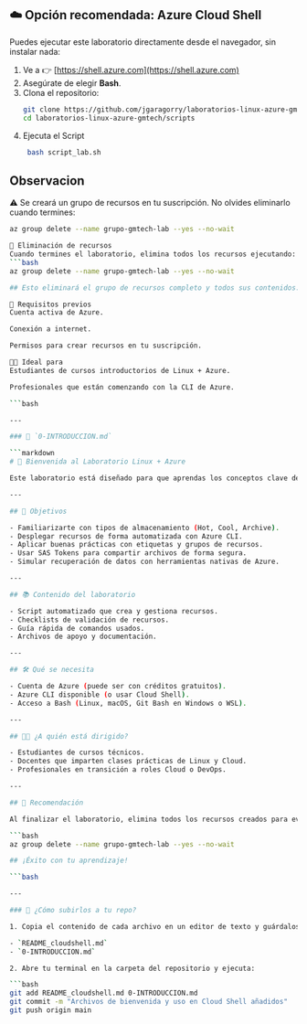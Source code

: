 ## ☁️ Opción recomendada: Azure Cloud Shell

Puedes ejecutar este laboratorio directamente desde el navegador, sin instalar nada:

1. Ve a 👉 [https://shell.azure.com](https://shell.azure.com)
2. Asegúrate de elegir **Bash**.
3. Clona el repositorio:
   ```bash
   git clone https://github.com/jgaragorry/laboratorios-linux-azure-gmtech.git
   cd laboratorios-linux-azure-gmtech/scripts
4. Ejecuta el Script
   ```bash
    bash script_lab.sh

## Observacion

⚠️ Se creará un grupo de recursos en tu suscripción. No olvides eliminarlo cuando termines:

   ```bash
   az group delete --name grupo-gmtech-lab --yes --no-wait

🧹 Eliminación de recursos
Cuando termines el laboratorio, elimina todos los recursos ejecutando:
```bash
az group delete --name grupo-gmtech-lab --yes --no-wait

## Esto eliminará el grupo de recursos completo y todos sus contenidos.

📌 Requisitos previos
Cuenta activa de Azure.

Conexión a internet.

Permisos para crear recursos en tu suscripción.

🧑‍🎓 Ideal para
Estudiantes de cursos introductorios de Linux + Azure.

Profesionales que están comenzando con la CLI de Azure.

```bash

---

### 📄 `0-INTRODUCCION.md`

```markdown
# 👋 Bienvenida al Laboratorio Linux + Azure

Este laboratorio está diseñado para que aprendas los conceptos clave de almacenamiento en la nube con Azure, usando la línea de comandos (CLI).

---

## 🎯 Objetivos

- Familiarizarte con tipos de almacenamiento (Hot, Cool, Archive).
- Desplegar recursos de forma automatizada con Azure CLI.
- Aplicar buenas prácticas con etiquetas y grupos de recursos.
- Usar SAS Tokens para compartir archivos de forma segura.
- Simular recuperación de datos con herramientas nativas de Azure.

---

## 📚 Contenido del laboratorio

- Script automatizado que crea y gestiona recursos.
- Checklists de validación de recursos.
- Guía rápida de comandos usados.
- Archivos de apoyo y documentación.

---

## 🛠 Qué se necesita

- Cuenta de Azure (puede ser con créditos gratuitos).
- Azure CLI disponible (o usar Cloud Shell).
- Acceso a Bash (Linux, macOS, Git Bash en Windows o WSL).

---

## 🧑‍🏫 ¿A quién está dirigido?

- Estudiantes de cursos técnicos.
- Docentes que imparten clases prácticas de Linux y Cloud.
- Profesionales en transición a roles Cloud o DevOps.

---

## 📌 Recomendación

Al finalizar el laboratorio, elimina todos los recursos creados para evitar costos innecesarios:

```bash
az group delete --name grupo-gmtech-lab --yes --no-wait

## ¡Éxito con tu aprendizaje!

```bash

---

### 📌 ¿Cómo subirlos a tu repo?

1. Copia el contenido de cada archivo en un editor de texto y guárdalos como:

- `README_cloudshell.md`
- `0-INTRODUCCION.md`

2. Abre tu terminal en la carpeta del repositorio y ejecuta:

```bash
git add README_cloudshell.md 0-INTRODUCCION.md
git commit -m "Archivos de bienvenida y uso en Cloud Shell añadidos"
git push origin main
